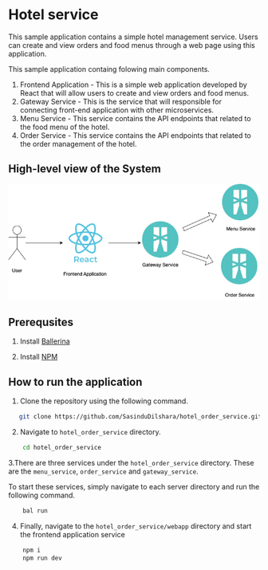 # Hotel service

This sample application contains a simple hotel management service. Users can create and view orders and food menus through a web page using this application.

This sample application containg folowing main components.
1. Frontend Application - This is a simple web application developed by React that will allow users to create and view orders and food menus.
2. Gateway Service - This is the service that will responsible for connecting front-end application with other microservices.
3. Menu Service - This service contains the API endpoints that related to the food menu of the hotel.
4. Order Service - This service contains the API endpoints that related to the order management of the hotel.

## High-level view of the System

![Architecture](highlevel_architecture.png)


## Prerequsites

1. Install [Ballerina](https://ballerina.io/downloads/)

2. Install [NPM](https://www.npmjs.com/get-npm)

## How to run the application

1. Clone the repository using the following command.

```bash
   git clone https://github.com/SasinduDilshara/hotel_order_service.git
```

2. Navigate to `hotel_order_service` directory.

```bash
    cd hotel_order_service
```

3.There are three services under the `hotel_order_service` directory. These are the `menu_service`, `order_service` and `gateway_service`.

To start these services, simply navigate to each server directory and run the following command.
```bash
    bal run
```

4. Finally, navigate to the `hotel_order_service/webapp` directory and start the frontend application service

```
    npm i
    npm run dev
```
